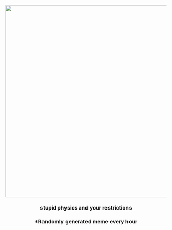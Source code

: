 <p align="center">
        <img src="https://i.redd.it/1cktald4lpo91.gif" width="600" height="600">
        </p>
        <h3 align="center">stupid physics and your restrictions</h3>
        <h3 align="center">*Randomly generated meme every hour</h3>
    